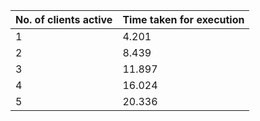 


|No. of clients active|Time taken for execution|
|---------------------|------------------------|
|1|4.201|
|2|8.439|
|3|11.897|
|4|16.024|
|5|20.336|
